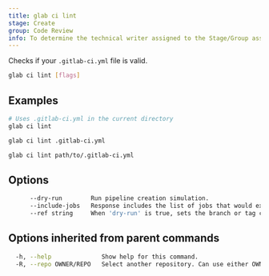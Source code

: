 ```yaml
---
title: glab ci lint
stage: Create
group: Code Review
info: To determine the technical writer assigned to the Stage/Group associated with this page, see https://about.gitlab.com/handbook/product/ux/technical-writing/#assignments
---
```


<!--
This documentation is auto generated by a script.
Please do not edit this file directly. Run `make gen-docs` instead.
-->

Checks if your `.gitlab-ci.yml` file is valid.

```bash twoslash title="Terminal"
glab ci lint [flags]
```

## Examples

```bash twoslash title="Terminal"
# Uses .gitlab-ci.yml in the current directory
glab ci lint

glab ci lint .gitlab-ci.yml

glab ci lint path/to/.gitlab-ci.yml
```

## Options

```bash twoslash title="Terminal"
      --dry-run        Run pipeline creation simulation.
      --include-jobs   Response includes the list of jobs that would exist in a static check or pipeline simulation.
      --ref string     When 'dry-run' is true, sets the branch or tag context for validating the CI/CD YAML configuration.
```

## Options inherited from parent commands

```bash twoslash title="Terminal"
  -h, --help              Show help for this command.
  -R, --repo OWNER/REPO   Select another repository. Can use either OWNER/REPO or `GROUP/NAMESPACE/REPO` format. Also accepts full URL or Git URL.
```
